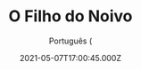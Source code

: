 ---
id: 'a74823b6-16ef-427b-b6bc-1bd4532eb2b2'
type: 'movie' # Filme, Série, Anime
title: "O Filho do Noivo"
synopsis: ["Com Tituss Burgess. Nick é autor do livro Não quero ter filhos. Dias antes de casar, um vidente entra em cena com um garoto que diz ser seu filho. Eles iniciam uma busca entre suas ex-namoradas pra descobrir quem é a mãe, antes que a noiva descubra.",
]
originalTitle: "I Hate Kids"
date: '2021-05-07T17:00:45.000Z'
update: '2021-05-07T17:00:45.000Z'
releaseDate: '2019-01-18T03:00:00.000Z'
imdb:
  rating: '5.2' # 8.5
  id: '' # tt0470752
duration: '1h 29 min'
trailer:
  urls: [
    '37_3Do45TkY',
  ]
tags: ['1080p']
genre: ['Aventura', 'Comédia'] #
quality: 'WEB-DL' # BluRay, WEB-DL, HDTV, WEB-DL4K, WEB-DLe
format: 'MKV' # MKV, MP4, TS
audio: 'Português, Inglês' # Dublado, Legendado, Dual Audio, Dub & Leg
subtitle: 'Português (' # Português, inglês,
size: '1.48 GB' # 4.8 GB
audioQuality: 10
videoQuality: 10
directors: []
#  - name: 'Lana Wachowski'
#    image: ''
#  - name: 'Lilly Wachowski'
#    image: ''
cast: []
#  - name: 'Keanu Reeves'
#    image: ''
#    characterName: 'Neo'
writers: []
#  - name: ''
#    image: ''
maturityRating:
  age: '' # L , 10, 12, 14, 16, 18
  topics: [''] # Violence, Illegal drugs, Inappropriate Language, Legal Drugs, Sexual Content, Extreme Violence
###########################################
download:
  
  - url: 'magnet:?xt=urn:btih:47882f527c1f8c08eb526d336dfb49f284bd3244&dn=O_Filho_do_Noivo_2021.1080p.WEB-DL.DUAL.COMANDO.TO&tr=udp%3a%2f%2fpublic.popcorn-tracker.org%3a6969%2fannounce&tr=udp%3a%2f%2ftracker.internetwarriors.net%3a1337%2fannounce&tr=udp%3a%2f%2ftracker.opentrackr.org%3a1337%2fannounce&tr=udp%3a%2f%2fexodus.desync.com%3a6969%2fannounce&tr=udp%3a%2f%2fretracker.lanta-net.ru%3a2710%2fannounce&tr=udp%3a%2f%2fopen.stealth.si%3a80%2fannounce&tr=udp%3a%2f%2fwww.torrent.eu.org%3a451%2fannounce&tr=udp%3a%2f%2fopentracker.i2p.rocks%3a6969%2fannounce&tr=http%3a%2f%2ftracker.opentrackr.org%3a1337%2fannounce&tr=udp%3a%2f%2f3rt.tace.ru%3a60889%2fannounce'
    resolution: '1080p' # 720p, 1080p, 4K,
    audio: 'Dual Áudio' # Dublado, Legendado, Dual Audio
    size: '' # 4.8 GB
    quality: '' # BluRay, WEB-DL
    format: '' # MKV
images:
  cover: '/assets/movies/o-filho-do-noivo.jpg'
  background: '/assets/movies/'
---